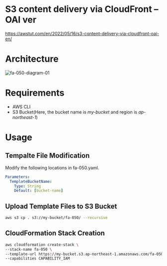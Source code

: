 # S3 content delivery via CloudFront – OAI ver

https://awstut.com/en/2022/05/16/s3-content-delivery-via-cloudfront-oai-en/

# Architecture

![fa-050-diagram-01](https://user-images.githubusercontent.com/84276199/202888808-b0ea7d1f-d48d-415b-a1fb-3e5a722cebd6.png)

# Requirements

* AWS CLI
* S3 Bucket(Here, the bucket name is *my-bucket* and region is *ap-northeast-1*)

# Usage

## Tempalte File Modification

Modify the following locations in fa-050.yaml.

```yaml
Parameters:
  TemplateBucketName:
    Type: String
    Default: [bucket-name]
```

## Upload  Template Files to S3 Bucket

```bash
aws s3 cp . s3://my-bucket/fa-050/ --recursive
```

## CloudFormation Stack Creation

```bash
aws cloudformation create-stack \
--stack-name fa-050 \
--template-url https://my-bucket.s3.ap-northeast-1.amazonaws.com/fa-050/fa-050.yaml \
--capabilities CAPABILITY_IAM
```
